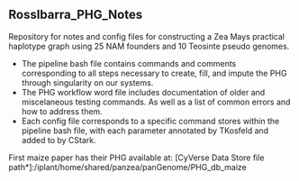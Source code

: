 ## RossIbarra_PHG_Notes

Repository for notes and config files for constructing a Zea Mays practical haplotype graph using 25 NAM founders and 10 Teosinte pseudo genomes.
  - The pipeline bash file contains commands and comments corresponding to all steps necessary to create, fill, and impute the PHG through singularity on our systems.
  - The PHG workflow word file includes documentation of older and miscelaneous testing commands. As well as a list of common errors and how to address them.
  - Each config file corresponds to a specific command stores within the pipeline bash file, with each parameter annotated by TKosfeld and added to by CStark.

First maize paper has their PHG available at:
[CyVerse Data Store file path*]:/iplant/home/shared/panzea/panGenome/PHG_db_maize
